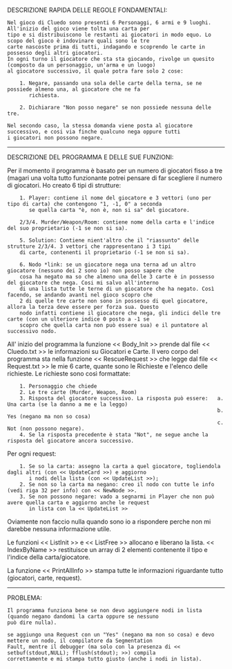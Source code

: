 DESCRIZIONE RAPIDA DELLE REGOLE FONDAMENTALI:

    Nel gioco di Cluedo sono presenti 6 Personaggi, 6 armi e 9 luoghi. All'inizio del gioco viene tolta una carta per
    tipo e si distribuiscono le restanti ai giocatori in modo equo. Lo scopo del gioco è indovinare quali sono le tre
    carte nascoste prima di tutti, indagando e scoprendo le carte in possesso degli altri giocatori.
    In ogni turno il giocatore che sta sta giocando, rivolge un quesito (composto da un personaggio, un'arma e un luogo)
    al giocatore successivo, il quale potra fare solo 2 cose:

        1. Negare, passando una sola delle carte della terna, se ne possiede almeno una, al giocatore che ne fa
           richiesta.

        2. Dichiarare "Non posso negare" se non possiede nessuna delle tre.

    Nel secondo caso, la stessa domanda viene posta al giocatore successivo, e cosi via finche qualcuno nega oppure tutti
    i giocatori non possono negare.

----------------------------------------------------------------------------------------------------------------------------------

DESCRIZIONE DEL PROGRAMMA E DELLE SUE FUNZIONI:

   Per il momento il programma è basato per un numero di giocatori fisso a tre (magari una volta tutto funzionante
   potrei pensare di far scegliere il numero di giocatori.
   Ho creato 6 tipi di strutture:

        1. Player: contiene il nome del giocatore e 3 vettori (uno per tipo di carta) che contengono "1, -1, 0" a seconda
           se quella carta "è, non è, non si sa" del giocatore.

        2/3/4. Murder/Weapon/Room: contiene nome della carta e l'indice del suo proprietario (-1 se non si sa).

        5. Solution: Contiene nient'altro che il "riassunto" delle strutture 2/3/4. 3 vettori che rappresentano i 3 tipi
        di carte, contenenti il proprietario (-1 se non si sa).

        6. Nodo *link: se un giocatore nega una terna ad un altro giocatore (nessuno dei 2 sono io) non posso sapere che
        cosa ha negato ma so che almeno una delle 3 carte è in possesso del giocatore che nega. Cosi mi salvo all'interno
        di una lista tutte le terne di un giocatore che ha negato. Così facendo, se andando avanti nel gioco scopro che
        2 di quelle tre carte non sono in possesso di quel giocatore, allora la terza deve essere per forza sua. Questo
        nodo infatti contiene il giocatore che nega, gli indici delle tre carte (con un ulteriore indice 0 posto a -1 se
        scopro che quella carta non può essere sua) e il puntatore al successivo nodo.

   All' inizio del programma la funzione << Body_Init >> prende dal file << Cluedo.txt >> le informazioni su Giocatori
   e Carte.
   Il vero corpo del programma sta nella funzione << RescueRequest >> che legge dal file << Request.txt >> le
   mie 6 carte, quante sono le Richieste e l'elenco delle richieste. Le richieste sono così formattate:

        1. Personaggio che chiede
        2. Le tre carte (Murder, Weapon, Room)
        3. Risposta del giocatore successivo. La risposta può essere:   a. Una carta (se la danno a me e la leggo)
                                                                        b. Yes (negano ma non so cosa)
                                                                        c. Not (non possono negare).
        4. Se la risposta precedente è stata "Not", ne segue anche la risposta del giocatore ancora successivo.

   Per ogni request:

        1. Se so la carta: assegno la carta a quel giocatore, togliendola dagli altri (con << UpdateCard >>) e aggiorno
           i nodi della lista (con << UpdateList >>);
        2. Se non so la carta ma negano: creo il nodo con tutte le info (vedi riga 32 per info) con << NewNode >>.
        3. Se non possono negare: vado a segnarmi in Player che non può avere quella carta e aggiorno anche le request
           in lista con la << UpdateList >>

   Oviamente non faccio nulla quando sono io a rispondere perche non mi darebbe nessuna informazione utile.

   Le funzioni << ListInit >> e << ListFree >> allocano e liberano la lista.
   << IndexByName >> restituisce un array di 2 elementi contenente il tipo e l'indice della carta/giocatore.

   La funzione << PrintAllInfo >> stampa tutte le informazioni riguardante tutto (giocatori, carte, request).

---------------------------------------------------------------------------------------------------------------------------

PROBLEMA:

    Il programma funziona bene se non devo aggiungere nodi in lista (quando negano dandomi la carta oppure se nessuno
    può dire nulla).

    se aggiungo una Request con un "Yes" (negano ma non so cosa) e devo mettere un nodo, il compilatore da Segmentation
    Fault, mentre il debugger (ma solo con la presenza di << setbuf(stdout,NULL); fflush(stdout); >>) compila
    correttamente e mi stampa tutto giusto (anche i nodi in lista).
